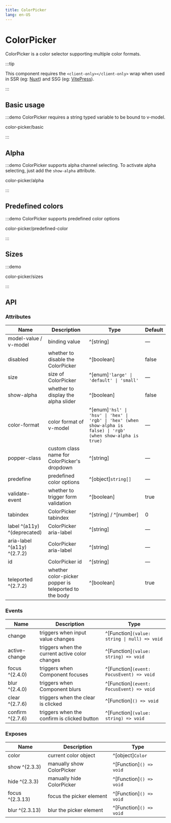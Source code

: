 ```yaml
---
title: ColorPicker
lang: en-US
---
```


# ColorPicker

ColorPicker is a color selector supporting multiple color formats.

:::tip

This component requires the `<client-only></client-only>` wrap when used in SSR (eg: [Nuxt](https://nuxt.com/v3)) and SSG (eg: [VitePress](https://vitepress.vuejs.org/)).

:::

## Basic usage

:::demo ColorPicker requires a string typed variable to be bound to v-model.

color-picker/basic

:::

## Alpha

:::demo ColorPicker supports alpha channel selecting. To activate alpha selecting, just add the `show-alpha` attribute.

color-picker/alpha

:::

## Predefined colors

:::demo ColorPicker supports predefined color options

color-picker/predefined-color

:::

## Sizes

:::demo

color-picker/sizes

:::

## API

### Attributes

| Name                        | Description                                  | Type                                                                                                             | Default |
|-----------------------------| -------------------------------------------- | ---------------------------------------------------------------------------------------------------------------- | ------- |
| model-value / v-model       | binding value                                | ^[string]                                                                                                        | —       |
| disabled                    | whether to disable the ColorPicker           | ^[boolean]                                                                                                       | false   |
| size                        | size of ColorPicker                          | ^[enum]`'large' \| 'default' \| 'small'`                                                                         | —       |
| show-alpha                  | whether to display the alpha slider          | ^[boolean]                                                                                                       | false   |
| color-format                | color format of v-model                      | ^[enum]`'hsl' \| 'hsv' \| 'hex' \| 'rgb' \| 'hex' (when show-alpha is false) \| 'rgb' (when show-alpha is true)` | —       |
| popper-class                | custom class name for ColorPicker's dropdown | ^[string]                                                                                                        | —       |
| predefine                   | predefined color options                     | ^[object]`string[]`                                                                                              | —       |
| validate-event              | whether to trigger form validation           | ^[boolean]                                                                                                       | true    |
| tabindex                    | ColorPicker tabindex                         | ^[string] / ^[number]                                                                                            | 0       |
| label ^(a11y) ^(deprecated) | ColorPicker aria-label                       | ^[string]                                                                                                        | —       |
| aria-label ^(a11y) ^(2.7.2) | ColorPicker aria-label                       | ^[string]                                                                                                        | —       |
| id                          | ColorPicker id                               | ^[string]                                                                                                        | —       |
| teleported ^(2.7.2) | whether color-picker popper is teleported to the body                       | ^[boolean]                                                                                                        | true       |


### Events

| Name             | Description                                    | Type                                         |
| ---------------- | ---------------------------------------------- | -------------------------------------------- |
| change           | triggers when input value changes              | ^[Function]`(value: string \| null) => void` |
| active-change    | triggers when the current active color changes | ^[Function]`(value: string) => void`         |
| focus ^(2.4.0)   | triggers when Component focuses                | ^[Function]`(event: FocusEvent) => void`     |
| blur ^(2.4.0)    | triggers when Component blurs                  | ^[Function]`(event: FocusEvent) => void`     |
| clear ^(2.7.6)   | triggers when the clear is clicked             | ^[Function]`() => void`                      |
| confirm ^(2.7.6) | triggers when the confirm is clicked button    | ^[Function]`(value: string) => void`         |

### Exposes

| Name            | Description               | Type                    |
| --------------- | ------------------------- | ----------------------- |
| color           | current color object      | ^[object]`Color`        |
| show ^(2.3.3)   | manually show ColorPicker | ^[Function]`() => void` |
| hide ^(2.3.3)   | manually hide ColorPicker | ^[Function]`() => void` |
| focus ^(2.3.13) | focus the picker element  | ^[Function]`() => void` |
| blur ^(2.3.13)  | blur the picker element   | ^[Function]`() => void` |
